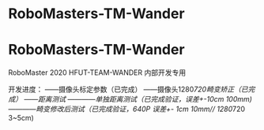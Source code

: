 # RoboMasters-TM-Wander
# RoboMasters-TM-Wander
RoboMaster 2020 HFUT-TEAM-WANDER 
内部开发专用

开发进度：
——摄像头标定参数（已完成）
——摄像头1280*720畸变矫正（已完成）
——距离测试
————单独距离测试（已完成验证，误差+-10cm 100mm)
————畸变修改后测试（已完成验证，640P 误差+- 1cm 10mm// 1280*720 3~5cm)



